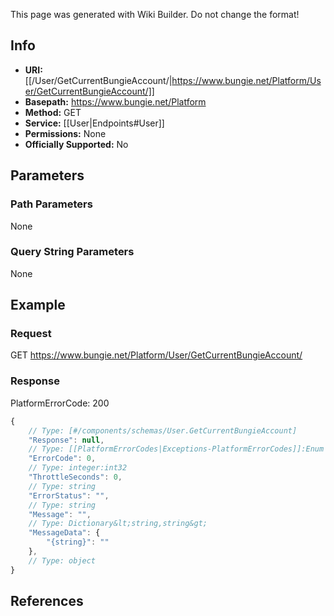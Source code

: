 <span class="wiki-builder">This page was generated with Wiki Builder. Do not change the format!</span>

## Info


* **URI:** [[/User/GetCurrentBungieAccount/|https://www.bungie.net/Platform/User/GetCurrentBungieAccount/]]
* **Basepath:** https://www.bungie.net/Platform
* **Method:** GET
* **Service:** [[User|Endpoints#User]]
* **Permissions:** None
* **Officially Supported:** No

## Parameters
### Path Parameters
None

### Query String Parameters
None

## Example
### Request
GET https://www.bungie.net/Platform/User/GetCurrentBungieAccount/

### Response
PlatformErrorCode: 200
```javascript
{
    // Type: [#/components/schemas/User.GetCurrentBungieAccount]
    "Response": null,
    // Type: [[PlatformErrorCodes|Exceptions-PlatformErrorCodes]]:Enum
    "ErrorCode": 0,
    // Type: integer:int32
    "ThrottleSeconds": 0,
    // Type: string
    "ErrorStatus": "",
    // Type: string
    "Message": "",
    // Type: Dictionary&lt;string,string&gt;
    "MessageData": {
        "{string}": ""
    },
    // Type: object
}

```

## References
